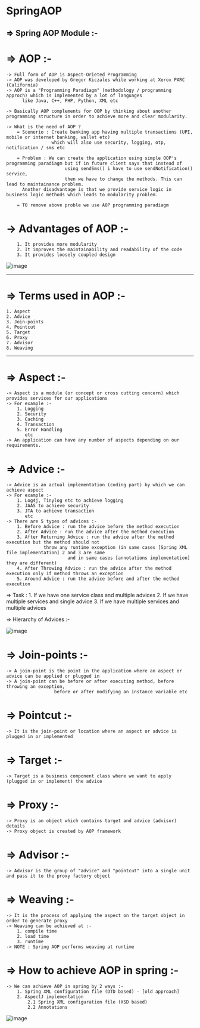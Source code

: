 # SpringAOP

=> Spring AOP Module :-
------------------------

# => AOP :-
	-> Full form of AOP is Aspect-Orieted Programming
	-> AOP was developed by Gregor Kiczales while working at Xerox PARC (California)
	-> AOP is a "Programming Paradiagm" (methodology / programming approch) which is implemented by a lot of languages 
          like Java, C++, PHP, Python, XML etc
	
	-> Basically AOP complements for OOP by thinking about another programming structure in order to achieve more and clear modularity.
	
	-> What is the need of AOP ?
		= Scenerio : Create banking app having multiple transactions (UPI, mobile or internet banking, wallet etc) 
                     which will also use security, logging, otp, notification / sms etc
		
		= Problem : We can create the application using simple OOP's programming paradiagm but if in future client says that instead of
                          using sendSms() i have to use sendNotification() service,
                          then we have to change the methods. This can lead to maintainance problem. 
          Another disadvantage is that we provide service logic in business logic methods which leads to modularity problem.
		
		= TO remove above proble we use AOP programming paradiagm
		
# 	-> Advantages of AOP :-
		1. It provides more modularity
		2. It improves the maintainability and readability of the code
		3. It provides loosely coupled design
    
    
    
    
    
    
    
![image](https://github.com/Nishita-Maheshwari/SpringAOP/assets/47790697/18c8457a-2c0c-4bdc-8a6b-9173002a97c3)

		
--------------------------------------------










# => Terms used in AOP :-
	1. Aspect
	2. Advice
	3. Join-points
	4. Pointcut
	5. Target
	6. Proxy
	7. Advisor
	8. Weaving
	
-------------------

# => Aspect :-
	-> Aspect is a module (or concept or cross cutting concern) which provides services for our applications
	-> For example :-
		1. Logging
		2. Security
		3. Caching
		4. Transaction
		5. Error Handling 
		   etc
	-> An application can have any number of aspects depending on our requirements.
		   

# => Advice :-
	-> Advice is an actual implementation (coding part) by which we can achieve aspect
	-> For example :-
		1. Log4j, Tinylog etc to achieve logging
		2. JAAS to achieve security
		3. JTA to achieve transaction
		   etc
	-> There are 5 types of advices :-
		1. Before Advice : run the advice before the method execution
		2. After Advice : run the advice after the method execution
		3. After Returning Advice : run the advice after the method execution but the method should not 
                  throw any runtime exception (in same cases [Spring XML file implementation] 2 and 3 are same
                           and in same cases [annotations implementation] they are different)
		4. After Throwing Advice : run the advice after the method execution only if method throws an exception
		5. Around Advice : run the advice before and after the method execution










=> Task :
	1. If we have one service class and multiple advices
	2. If we have multiple services and single advice
	3. If we have multiple services and multiple advices

=> Hierarchy of Advices :-
  


  ![image](https://github.com/Nishita-Maheshwari/SpringAOP/assets/47790697/06ad15a2-3902-4f24-bf83-f1b4bb84542a)





# => Join-points :-
	-> A join-point is the point in the application where an aspect or advice can be applied or plugged in
	-> A join-point can be before or after executing method, before throwing an exception,
                      before or after modifying an instance variable etc
	
	
# => Pointcut :-
	-> It is the join-point or location where an aspect or advice is plugged in or implemented
	
	
# => Target :-
	-> Target is a business component class where we want to apply (plugged in or implement) the advice
	
	
# => Proxy :-
	-> Proxy is an object which contains target and advice (advisor) details
	-> Proxy object is created by AOP framework
	
	
# => Advisor :-
	-> Advisor is the group of "advice" and "pointcut" into a single unit and pass it to the proxy factory object
	
	
# => Weaving :-
	-> It is the process of applying the aspect on the target object in order to generate proxy
	-> Weaving can be achieved at :-
		1. compile time
		2. load time
		3. runtime
	-> NOTE : Spring AOP performs weaving at runtime
	

# => How to achieve AOP in spring :-
	-> We can achieve AOP in spring by 2 ways :-
		1. Spring XML configuration file (DTD based) - [old approach]
		2. AspectJ implementation
			2.1 Spring XML configuration file (XSD based)
			2.2 Annotations



   ![image](https://github.com/Nishita-Maheshwari/SpringAOP/assets/47790697/110e009f-1eb9-4f9e-a318-e8b69bb33774)

